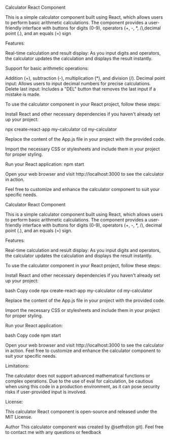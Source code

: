 Calculator React Component

This is a simple calculator component built using React, which allows users to perform basic arithmetic calculations. The component provides a user-friendly interface with buttons for digits (0-9), operators (+, -, \*, /),decimal point (.), and an equals (=) sign

Features:

Real-time calculation and result display: As you input digits and operators, the calculator updates the calculation and displays the result instantly.

Support for basic arithmetic operations:

Addition (+), subtraction (-), multiplication (\*), and division (/).
Decimal point input: Allows users to input decimal numbers for precise calculations.
Delete last input: Includes a "DEL" button that removes the last input if a mistake is made.

To use the calculator component in your React project, follow these steps:

Install React and other necessary dependencies if you haven't already set up your project:

npx create-react-app my-calculator
cd my-calculator

Replace the content of the App.js file in your project with the provided code.

Import the necessary CSS or stylesheets and include them in your project for proper styling.

Run your React application:
npm start

Open your web browser and visit http://localhost:3000 to see the calculator in action.

Feel free to customize and enhance the calculator component to suit your specific needs.

Calculator React Component

This is a simple calculator component built using React, which allows users to perform basic arithmetic calculations. The component provides a user-friendly interface with buttons for digits (0-9), operators (+, -, \*, /), decimal point (.), and an equals (=) sign.

Features:

Real-time calculation and result display: As you input digits and operators, the calculator updates the calculation and displays the result instantly.


To use the calculator component in your React project, follow these steps:

Install React and other necessary dependencies if you haven't already set up your project:

bash
Copy code
npx create-react-app my-calculator
cd my-calculator

Replace the content of the App.js file in your project with the provided code.

Import the necessary CSS or stylesheets and include them in your project for proper styling.

Run your React application:

bash
Copy code
npm start

Open your web browser and visit http://localhost:3000 to see the calculator in action.
Feel free to customize and enhance the calculator component to suit your specific needs.

Limitations:

The calculator does not support advanced mathematical functions or complex operations.
Due to the use of eval for calculation, be cautious when using this code in a production environment, as it can pose security risks if user-provided input is involved.

License:

This calculator React component is open-source and released under the MIT License.

Author
This calculator component was created by @setfrd(on git). Feel free to contact me with any questions or feedback
